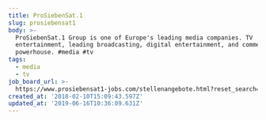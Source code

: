 ```yaml
---
title: ProSiebenSat.1
slug: prosiebensat1
body: >-
  ProSiebenSat.1 Group is one of Europe's leading media companies. TV
  entertainment, leading broadcasting, digital entertainment, and commerce
  powerhouse. #media #tv
tags:
  - media
  - tv
job_board_url: >-
  https://www.prosiebensat1-jobs.com/stellenangebote.html?reset_search=0&search_mode=job_filter_advanced&filter%5Bvolltext%5D=&filter%5Bcountr%5D%5B%5D=41
created_at: '2018-02-10T15:09:43.597Z'
updated_at: '2019-06-16T10:36:09.631Z'
---
```


